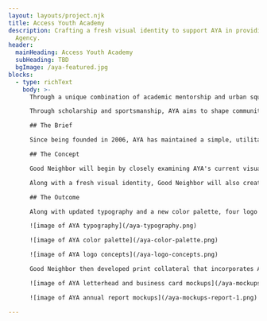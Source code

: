 ```yaml
---
layout: layouts/project.njk
title: Access Youth Academy
description: Crafting a fresh visual identity to support AYA in providing academic mentorship and urban squash.. View this and other projects from Good Neighbor
  Agency.
header:
  mainHeading: Access Youth Academy
  subHeading: TBD
  bgImage: /aya-featured.jpg
blocks:
  - type: richText
    body: >-
      Through a unique combination of academic mentorship and urban squash, [Access Youth Academy (AYA)](https://accessyouthacademy.org/) works to transform the lives of underserved youth in San Diego, California. Students accepted into AYA's program begin their journey in 7th grade and receive intellectual, physical, and social guidance and enrichment over the next 12 years.

      Through scholarship and sportsmanship, AYA aims to shape community leaders, fuel academic achievement, and help Access students navigate the process from high school, to college, and into a successful career.

      ## The Brief

      Since being founded in 2006, AYA has maintained a simple, utilitarian aesthetic that has served the organization well for many years. However, with the breaking of ground on a $12 million, state-of-the art Academic Squash Center in southeast San Diego, AYA was looking to reconceptualize their visual identity to better reflect the organization's mission, vision, and impact.

      ## The Concept

      Good Neighbor will begin by closely examining AYA's current visual identity and branding strategy in order gather insights and inspiration. After gathering data, multiple versions of visual identity assets will be created, each reflecting AYA's dedication to scholarship, sportsmanship, and transforming the lives of underserved youth.

      Along with a fresh visual identity, Good Neighbor will also create concepts for print collateral to help AYA envision how their new brand assets might be reflected in the real world.

      ## The Outcome

      Along with updated typography and a new color palette, four logo concepts were developed for AYA. Both the round and the crest logo concepts took inspiration from academic and athletic academies, particularly those in Europe. The goal with each of these concepts is to communicate AYA's commitment to their student's academic and athletic excellence, while giving an air of ceremony and pride.

      ![image of AYA typography](/aya-typography.png)

      ![image of AYA color palette](/aya-color-palette.png)

      ![image of AYA logo concepts](/aya-logo-concepts.png)

      Good Neighbor then developed print collateral that incorporates AYA's new visual identity concepts. Specifically, we created two versions of letterhead, business card mockups, and a new take on AYA's annual report.

      ![image of AYA letterhead and business card mockups](/aya-mockups-print.png)

      ![image of AYA annual report mockups](/aya-mockups-report-1.png)

---
```

